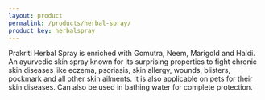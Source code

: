 ```yaml
---
layout: product
permalink: /products/herbal-spray/
product_key: herbalspray
---
```


Prakriti Herbal Spray is enriched with Gomutra, Neem, Marigold and Haldi. An ayurvedic skin spray known for its surprising properties to fight chronic skin diseases like eczema, psoriasis, skin allergy, wounds, blisters, pockmark and all other skin ailments. It is also applicable on pets for their skin diseases. Can also be used in bathing water for complete protection.

